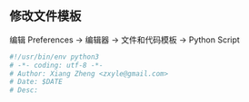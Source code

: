 
## 修改文件模板
编辑 Preferences ->  编辑器 ->  文件和代码模板 ->  Python Script
```python
#!/usr/bin/env python3
# -*- coding: utf-8 -*-
# Author: Xiang Zheng <zxyle@gmail.com>
# Date: $DATE
# Desc:
```



